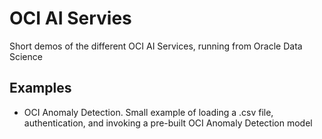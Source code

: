 # OCI AI Servies
Short demos of the different OCI AI Services, running from Oracle Data Science

## Examples
- OCI Anomaly Detection. Small example of loading a .csv file, authentication, and invoking a pre-built OCI Anomaly Detection model
